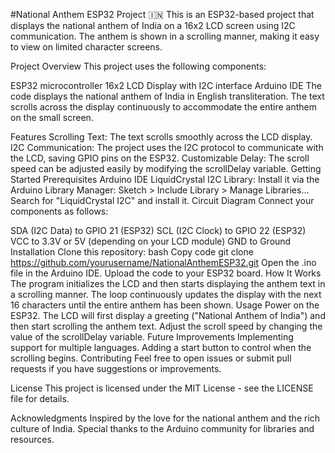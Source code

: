 #National Anthem ESP32 Project 🇮🇳
This is an ESP32-based project that displays the national anthem of India on a 16x2 LCD screen using I2C communication. The anthem is shown in a scrolling manner, making it easy to view on limited character screens.

Project Overview
This project uses the following components:

ESP32 microcontroller
16x2 LCD Display with I2C interface
Arduino IDE
The code displays the national anthem of India in English transliteration. The text scrolls across the display continuously to accommodate the entire anthem on the small screen.

Features
Scrolling Text: The text scrolls smoothly across the LCD display.
I2C Communication: The project uses the I2C protocol to communicate with the LCD, saving GPIO pins on the ESP32.
Customizable Delay: The scroll speed can be adjusted easily by modifying the scrollDelay variable.
Getting Started
Prerequisites
Arduino IDE
LiquidCrystal I2C Library: Install it via the Arduino Library Manager:
Sketch > Include Library > Manage Libraries...
Search for "LiquidCrystal I2C" and install it.
Circuit Diagram
Connect your components as follows:

SDA (I2C Data) to GPIO 21 (ESP32)
SCL (I2C Clock) to GPIO 22 (ESP32)
VCC to 3.3V or 5V (depending on your LCD module)
GND to Ground
Installation
Clone this repository:
bash
Copy code
git clone https://github.com/yourusername/NationalAnthemESP32.git
Open the .ino file in the Arduino IDE.
Upload the code to your ESP32 board.
How It Works
The program initializes the LCD and then starts displaying the anthem text in a scrolling manner.
The loop continuously updates the display with the next 16 characters until the entire anthem has been shown.
Usage
Power on the ESP32.
The LCD will first display a greeting ("National Anthem of India") and then start scrolling the anthem text.
Adjust the scroll speed by changing the value of the scrollDelay variable.
Future Improvements
Implementing support for multiple languages.
Adding a start button to control when the scrolling begins.
Contributing
Feel free to open issues or submit pull requests if you have suggestions or improvements.

License
This project is licensed under the MIT License - see the LICENSE file for details.

Acknowledgments
Inspired by the love for the national anthem and the rich culture of India.
Special thanks to the Arduino community for libraries and resources.
